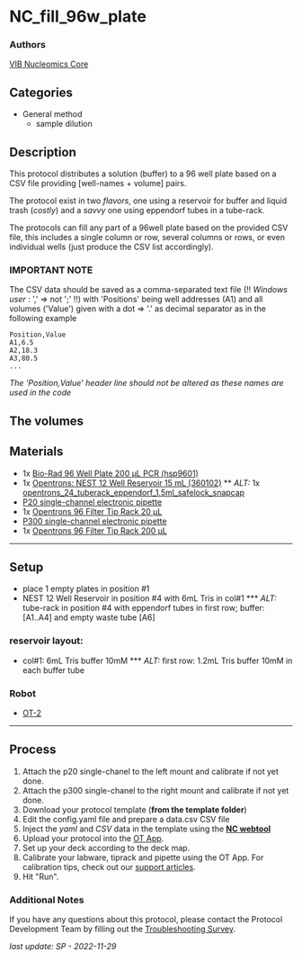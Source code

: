 # NC_fill_96w_plate

### Authors
[VIB Nucleomics Core](https://www.nucleomics.be)

## Categories
* General method
	* sample dilution
	
## Description

This protocol distributes a solution (buffer) to a 96 well plate based on a CSV file providing [well-names + volume] pairs.

The protocol exist in two _flavors_, one using a reservoir for buffer and liquid trash (_costly_) and a _savvy_ one using eppendorf tubes in a tube-rack.

The protocols can fill any part of a 96well plate based on the provided CSV file, this includes a single column or row, several columns or rows, or even individual wells (just produce the CSV list accordingly).

### IMPORTANT NOTE ###

The CSV data should be saved as a comma-separated text file (!! _Windows user_ : ',' => not ';' !!) with 'Positions' being well addresses (A1) and all volumes ('Value') given with a dot => '.' as decimal separator as in the following example

```
Position,Value
A1,6.5
A2,18.3
A3,80.5
...
```

_The 'Position,Value' header line should not be altered as these names are used in the code_

The volumes 
---
## Materials

* 1x [Bio-Rad 96 Well Plate 200 µL PCR (hsp9601)](https://labware.opentrons.com/biorad_96_wellplate_200ul_pcr?_gl=1*1a9qcug*_gcl_aw*R0NMLjE2MzE4MDAxNDUuQ2owS0NRanc4SWFHQmhDSEFSSXNBR0lSUllvamg1ZkhXczd1RUt2QTRLRE12cGE5WnBTbndpSmxybkxnVU54QTVJVEowRm04V2txTzhxTWFBbWxIRUFMd193Y0I.*_ga*MjA3NDg2NzQ1MC4xNjMwMDczMjAw*_ga_GNSMNLW4RY*MTYzMTc5OTI5Ny40My4xLjE2MzE4MDAyNTYuMA..)
* 1x [Opentrons: NEST 12 Well Reservoir 15 mL (360102)](https://www.cell-nest.com/page94?_l=en&product_id=102)
** _ALT:_ 1x [opentrons_24_tuberack_eppendorf_1.5ml_safelock_snapcap](https://labware.opentrons.com/opentrons_24_tuberack_eppendorf_1.5ml_safelock_snapcap?category=tubeRack)
* [P20 single-channel electronic pipette](https://shop.opentrons.com/collections/ot-2-pipettes)
* 1x [Opentrons 96 Filter Tip Rack 20 µL](https://labware.opentrons.com/opentrons_96_filtertiprack_20ul?category=tipRack)
* [P300 single-channel electronic pipette](https://shop.opentrons.com/collections/ot-2-pipettes)
* 1x [Opentrons 96 Filter Tip Rack 200 µL](https://labware.opentrons.com/opentrons_96_filtertiprack_200ul?category=tipRack)

---
## Setup

* place 1 empty plates in position  #1
* NEST 12 Well Reservoir in position #4 with 6mL Tris in col#1
*** _ALT:_ tube-rack in position #4 with eppendorf tubes in first row; buffer: [A1..A4] and empty waste tube [A6]

### reservoir layout:
* col#1: 6mL Tris buffer 10mM
*** _ALT:_ first row: 1.2mL Tris buffer 10mM in each buffer tube


### Robot
* [OT-2](https://opentrons.com/ot-2)

---
## Process
1. Attach the p20 single-chanel to the left mount and calibrate if not yet done.
1. Attach the p300 single-chanel to the right mount and calibrate if not yet done.
2. Download your protocol template (**from the template folder**)
3. Edit the config.yaml file and prepare a data.csv CSV file
4. Inject the _yaml_ and _CSV_ data in the template using the **[NC webtool](http://10.112.84.39/cgi-bin/OT2MakeProtocol/OT2MakeProtocol.php)** 
5. Upload your protocol into the [OT App](https://opentrons.com/ot-app).
5. Set up your deck according to the deck map.
6. Calibrate your labware, tiprack and pipette using the OT App. For calibration tips, check out our [support articles](https://support.opentrons.com/en/collections/1559720-guide-for-getting-started-with-the-ot-2).
7. Hit "Run".

### Additional Notes
If you have any questions about this protocol, please contact the Protocol Development Team by filling out the [Troubleshooting Survey](https://protocol-troubleshooting.paperform.co/).

_last update: SP - 2022-11-29_